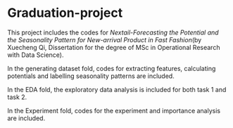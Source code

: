 # Graduation-project
This project includes the codes for *Nextail-Forecasting the Potential and the Seasonality Pattern for New-arrival Product in Fast Fashion*(by Xuecheng Qi, Dissertation for the degree of MSc in Operational Research with Data Science). 

In the generating dataset fold, codes for extracting features, calculating potentials and labelling seasonality patterns are included. 

In the EDA fold, the exploratory data analysis is included for both task 1 and task 2. 

In the Experiment fold, codes for the experiment and importance analysis are included. 
